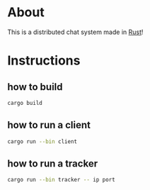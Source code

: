 # About
This is a distributed chat system made in [Rust](https://www.rust-lang.org/)!

# Instructions
## how to build

```sh
cargo build
```

## how to run a client

```sh
cargo run --bin client
```

## how to run a tracker

```sh
cargo run --bin tracker -- ip port
```
